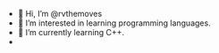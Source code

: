 - 👋 Hi, I’m @rvthemoves
- 👀 I’m interested in learning programming languages.
- 🌱 I’m currently learning C++.
- <!---💞️ I’m looking to collaborate on ...
- 📫 How to reach me: ... --->

<!---
rvthemoves/rvthemoves is a ✨ special ✨ repository because its `README.md` (this file) appears on your GitHub profile.
You can click the Preview link to take a look at your changes.
--->
